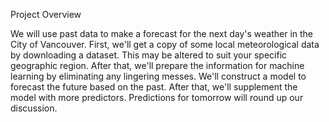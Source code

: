 Project Overview

We will use past data to make a forecast for the next day's weather in the City of Vancouver. First, we'll get a copy of some local meteorological data by downloading a dataset. This may be altered to suit your specific geographic region. After that, we'll prepare the information for machine learning by eliminating any lingering messes. We'll construct a model to forecast the future based on the past. After that, we'll supplement the model with more predictors. Predictions for tomorrow will round up our discussion.
